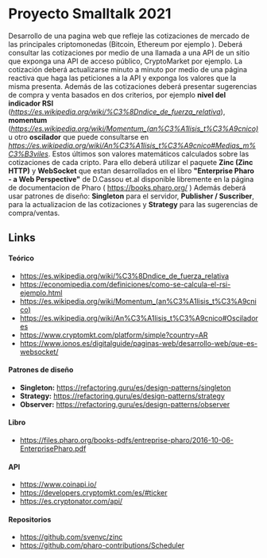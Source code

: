 # Proyecto Smalltalk 2021

Desarrollo de una pagina web que refleje las cotizaciones de mercado de las principales criptomonedas (Bitcoin, Ethereum por ejemplo ). 
Deberá consultar las cotizaciones por medio de una llamada a una API de un sitio que exponga una API de acceso público, CryptoMarket por ejemplo.
La cotización deberá actualizarse minuto a minuto por medio de una página reactiva que haga las peticiones a la API y exponga los valores que la misma presenta. Además de las cotizaciones deberá presentar sugerencias de compra y venta basados en dos criterios, por ejemplo **nivel del indicador RSI** (*https://es.wikipedia.org/wiki/%C3%8Dndice_de_fuerza_relativa*), **momentum** (*https://es.wikipedia.org/wiki/Momentum_(an%C3%A1lisis_t%C3%A9cnico)*  u otro **oscilador**  que puede consultarse en *https://es.wikipedia.org/wiki/An%C3%A1lisis_t%C3%A9cnico#Medias_m%C3%B3viles*.
Estos últimos son valores matemáticos calculados sobre las cotizaciones de cada cripto.
Para ello deberá utilizar el paquete **Zinc (Zinc HTTP)** y **WebSocket** que estan desarrollados en el libro **"Enterprise Pharo - a Web Perspective"** de D.Cassou et.al disponible libremente en la página de documentacion de Pharo 
( https://books.pharo.org/ )
Además deberá usar patrones de diseño: **Singleton** para el servidor, **Publisher / Suscriber**, para la actualizacion de las cotizaciones y **Strategy** para las sugerencias de compra/ventas.

## Links

#### Teórico

 * https://es.wikipedia.org/wiki/%C3%8Dndice_de_fuerza_relativa
 * https://economipedia.com/definiciones/como-se-calcula-el-rsi-ejemplo.html
 * https://es.wikipedia.org/wiki/Momentum_(an%C3%A1lisis_t%C3%A9cnico)
 * https://es.wikipedia.org/wiki/An%C3%A1lisis_t%C3%A9cnico#Osciladores
 * https://www.cryptomkt.com/platform/simple?country=AR
 * https://www.ionos.es/digitalguide/paginas-web/desarrollo-web/que-es-websocket/
 
#### Patrones de diseño

 * **Singleton:** https://refactoring.guru/es/design-patterns/singleton
 * **Strategy:** https://refactoring.guru/es/design-patterns/strategy
 * **Observer:** https://refactoring.guru/es/design-patterns/observer

#### Libro

 * https://files.pharo.org/books-pdfs/entreprise-pharo/2016-10-06-EnterprisePharo.pdf

#### API

 * https://www.coinapi.io/
 * https://developers.cryptomkt.com/es/#ticker
 * https://es.cryptonator.com/api/

#### Repositorios

 * https://github.com/svenvc/zinc
 * https://github.com/pharo-contributions/Scheduler


